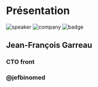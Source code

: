 <!-- .slide: class="speaker-slide" -->

# Présentation

![speaker](./assets/images/jf.jpg)
![company](./assets/images/logo_sfeir_bleu_orange.png)
![badge](./assets/images/gde.png)

## Jean-François Garreau

### CTO front

### @jefbinomed